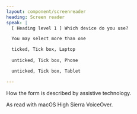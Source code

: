 ```yaml
---
layout: component/screenreader
heading: Screen reader
speak: |
  [ Heading level 1 ] Which device do you use?

  You may select more than one

  ticked, Tick box, Laptop
  
  unticked, Tick box, Phone

  unticked, Tick box, Tablet

---
```

How the form is described by assistive technology.

As read with macOS High Sierra VoiceOver.

